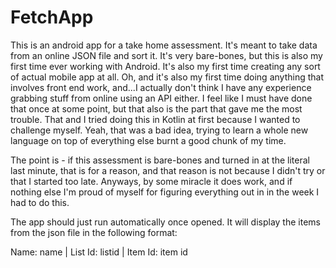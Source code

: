 # FetchApp
This is an android app for a take home assessment. It's meant to take data from an online JSON file and sort it. 
It's very bare-bones, but this is also my first time ever working with Android. It's also my first time creating any sort of actual mobile app at all.
Oh, and it's also my first time doing anything that involves front end work, and...I actually don't think I have any experience grabbing stuff from online using an API either.
I feel like I must have done that once at some point, but that also is the part that gave me the most trouble.
That and I tried doing this in Kotlin at first because I wanted to challenge myself. 
Yeah, that was a bad idea, trying to learn a whole new language on top of everything else burnt a good chunk of my time. 

The point is - if this assessment is bare-bones and turned in at the literal last minute, that is for a reason,
and that reason is not because I didn't try or that I started too late. Anyways, by some miracle it does work, 
and if nothing else I'm proud of myself for figuring everything out in in the week I had to do this.

The app should just run automatically once opened. It will display the items from the json file in the following format:

Name: name | List Id: listid | Item Id: item id

